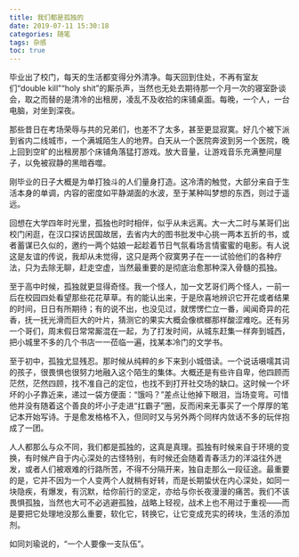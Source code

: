 ```yaml
---
title: 我们都是孤独的
date: 2019-07-11 15:30:18
categories: 随笔
tags: 杂感
toc: true
---
```

毕业出了校门，每天的生活都变得分外清净。每天回到住处，不再有室友们“double kill”“holy shit”的厮杀声，当然也无处去期待那一个月一次的寝室卧谈会，取之而替的是清冷的出租房，凌乱不及收拾的床铺桌面。每晚，一个人，一台电脑，对坐到深夜。

那些昔日在考场荣辱与共的兄弟们，也差不了太多，甚至更显寂寞。好几个被下派到省内二线城市，一个满城陌生人的地界。白天从一个医院奔波到另一个医院，晚上回到空旷的出租房那个床铺角落猛打游戏。放大音量，让游戏音乐充满整间屋子，以免被寂静的黑暗吞噬。

刚毕业的日子大概是为单打独斗的人们量身打造。这冷清的触觉，大部分来自于生活本身的单调，内容的密度如平静湖面的水波，至于某种叫梦想的东西，则过于遥远。

回想在大学四年时光里，孤独也时时相伴，似乎从未远离。大一大二时与某哥们出校门闲逛，在汉口探访民国故居，去省内大的图书批发中心挑一两本五折的书，或者蓄谋已久似的，邀约一两个姑娘一起趁着节日气氛看场言情蜜蜜的电影。有人说这是友谊的传说，我却从未觉得，这只是两个寂寞男子在一一试验他们的各种疗法，只为去除无聊，赶走空虚，当然最重要的是彻底治愈那种深入骨髓的孤独。

至于高中时候，孤独就更显得奇怪。我一个怪人，加一文艺哥们两个怪人，一前一后在校园四处看望那些花花草草。有的能认出来，于是欣喜地辨识它开花或者结果的时间，日日有所期待；有的说不出，也没见过，就愣愣伫立一番，闻闻奇异的花香，抚一抚光滑而巨大的叶片，猜测它的果实大概会像槟榔那样酸涩难吃。还有另一个哥们，周末假日常常厮混在一起，为了打发时间，从城东赶集一样奔到城西，把小城里不多的几个书店一一莅临一遍，找某本冷门的文学书。

至于初中，孤独尤显残忍。那时候从纯粹的乡下来到小城借读。一个说话嗫嚅其词的孩子，很畏惧也很努力地融入这个陌生的集体。大概还是有些许自卑，他四顾而茫然，茫然四顾，找不准自己的定位，也找不到打开社交场的缺口。这时候一个坏坏的小子靠近来，递过一袋方便面：“饿吗？”差点让他掉下眼泪，当场变弯。可惜他并没有随着这个善良的坏小子走进“扛霸子”圈，反而闲来无事买了一个厚厚的笔记本开始写诗。于是愈发格格不入，但同时又与另外两个同样内敛话不多的玩伴抱成了一团。

人人都那么与众不同，我们都是孤独的，这真是真理。孤独有时候来自于环境的变换，有时候产自于内心深处的古怪特别，有时候还会随着青春活力的洋溢往外迸发，或者人们被艰难的行路所苦，不得不分隔开来，独自走那么一段征途。最重要的是，它并不因为一个人变两个人就稍有好转，而是长期蛰伏在内心深处，如同一块隐疾，有爆发，有沉默，给你前行的坚定，亦给与你长夜漫漫的痛苦。我们不该畏惧孤独，当然也大可不必逃避孤独，战略上轻视，战术上也不用过于重视——而是要把它处理地没那么重要，软化它，转换它，让它变成充实的砖块，生活的添加剂。

如同刘瑜说的，“一个人要像一支队伍”。
